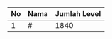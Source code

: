 | No | Nama            | Jumlah Level |
|----|-----------------|--------------|
| 1  | #    |    1840        |
